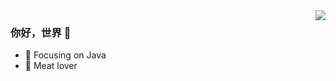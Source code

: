 <img align="right" src="https://github-readme-stats.vercel.app/api?username=PassionLemon&show_icons=true&theme=vue&icon_color=41b883&text_color=718096&bg_color=ffffff&hide_title=true" />

### 你好，世界 👋

- :orange_book: Focusing on Java
- :meat_on_bone: Meat lover

<!--
**PassionLemon/PassionLemon** is a ✨ _special_ ✨ repository because its `README.md` (this file) appears on your GitHub profile.

Here are some ideas to get you started:

- 🔭 I’m currently working on ...
- 🌱 I’m currently learning ...
- 👯 I’m looking to collaborate on ...
- 🤔 I’m looking for help with ...
- 💬 Ask me about ...
- 📫 How to reach me: ...
- 😄 Pronouns: ...
- ⚡ Fun fact: ...
-->
